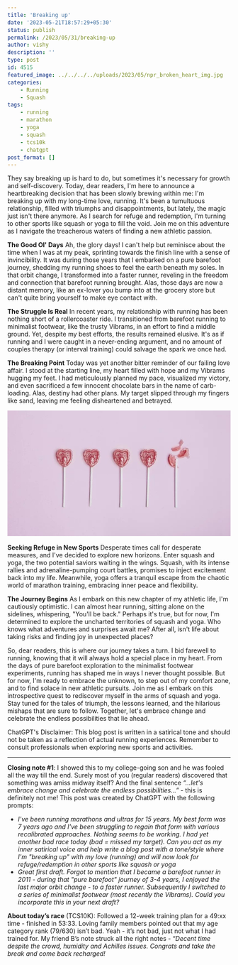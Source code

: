 ```yaml
---
title: 'Breaking up'
date: '2023-05-21T18:57:29+05:30'
status: publish
permalink: /2023/05/31/breaking-up
author: vishy
description: ''
type: post
id: 4515
featured_image: ../../../../uploads/2023/05/npr_broken_heart_img.jpg
categories: 
    - Running
    - Squash
tags: 
    - running
    - marathon
    - yoga
    - squash
    - tcs10k
    - chatgpt
post_format: []
---
```


They say breaking up is hard to do, but sometimes it's necessary for growth and self-discovery. Today, dear readers, I'm here to announce a heartbreaking decision that has been slowly brewing within me: I'm breaking up with my long-time love, running. It's been a tumultuous relationship, filled with triumphs and disappointments, but lately, the magic just isn't there anymore. As I search for refuge and redemption, I'm turning to other sports like squash or yoga to fill the void. Join me on this adventure as I navigate the treacherous waters of finding a new athletic passion.

**The Good Ol' Days**
Ah, the glory days! I can't help but reminisce about the time when I was at my peak, sprinting towards the finish line with a sense of invincibility. It was during those years that I embarked on a pure barefoot journey, shedding my running shoes to feel the earth beneath my soles. In that orbit change, I transformed into a faster runner, reveling in the freedom and connection that barefoot running brought. Alas, those days are now a distant memory, like an ex-lover you bump into at the grocery store but can't quite bring yourself to make eye contact with.

**The Struggle Is Real**
In recent years, my relationship with running has been nothing short of a rollercoaster ride. I transitioned from barefoot running to minimalist footwear, like the trusty Vibrams, in an effort to find a middle ground. Yet, despite my best efforts, the results remained elusive. It's as if running and I were caught in a never-ending argument, and no amount of couples therapy (or interval training) could salvage the spark we once had.

**The Breaking Point**
Today was yet another bitter reminder of our failing love affair. I stood at the starting line, my heart filled with hope and my Vibrams hugging my feet. I had meticulously planned my pace, visualized my victory, and even sacrificed a few innocent chocolate bars in the name of carb-loading. Alas, destiny had other plans. My target slipped through my fingers like sand, leaving me feeling disheartened and betrayed.

![npr-broken-image](../../../../uploads/2023/05/npr_broken_heart_img.jpg)

**Seeking Refuge in New Sports**
Desperate times call for desperate measures, and I've decided to explore new horizons. Enter squash and yoga, the two potential saviors waiting in the wings. Squash, with its intense rallies and adrenaline-pumping court battles, promises to inject excitement back into my life. Meanwhile, yoga offers a tranquil escape from the chaotic world of marathon training, embracing inner peace and flexibility.

**The Journey Begins**
As I embark on this new chapter of my athletic life, I'm cautiously optimistic. I can almost hear running, sitting alone on the sidelines, whispering, "You'll be back." Perhaps it's true, but for now, I'm determined to explore the uncharted territories of squash and yoga. Who knows what adventures and surprises await me? After all, isn't life about taking risks and finding joy in unexpected places?

So, dear readers, this is where our journey takes a turn. I bid farewell to running, knowing that it will always hold a special place in my heart. From the days of pure barefoot exploration to the minimalist footwear experiments, running has shaped me in ways I never thought possible. But for now, I'm ready to embrace the unknown, to step out of my comfort zone, and to find solace in new athletic pursuits. Join me as I embark on this introspective quest to rediscover myself in the arms of squash and yoga. Stay tuned for the tales of triumph, the lessons learned, and the hilarious mishaps that are sure to follow. Together, let's embrace change and celebrate the endless possibilities that lie ahead.

ChatGPT's Disclaimer: This blog post is written in a satirical tone and should not be taken as a reflection of actual running experiences. Remember to consult professionals when exploring new sports and activities.

---

**Closing note #1**: I showed this to my college-going son and he was fooled all the way till the end. Surely most of you (regular readers) discovered that something was amiss midway itself? And the final sentence *“…let's embrace change and celebrate the endless possibilities...”* - this is definitely not me! 
This post was created by ChatGPT with the following prompts:

- *I've been running marathons and ultras for 15 years. My best form was 7 years ago and I've been struggling to regain that form with various recalibrated approaches. Nothing seems to be working. I had yet another bad race today (bad = missed my target). Can you act as my inner satirical voice and help write a blog post with a tone/style where I'm "breaking up" with my love (running) and will now look for refuge/redemption in other sports like squash or yoga*
- *Great first draft. Forgot to mention that I became a barefoot runner in 2011 - during that "pure barefoot" journey of 3-4 years, I enjoyed the last major orbit change - to a faster runner. Subsequently I switched to a series of minimalist footwear (most recently the Vibrams). Could you incorporate this in your next draft?*

**About today’s race** (TCS10K): Followed a 12-week training plan for a 49:xx time - finished in 53:33. Loving family members pointed out that my age category rank (79/630) isn’t bad. Yeah - it’s not bad, just not what I had trained for. My friend B’s note struck all the right notes - “*Decent time despite the crowd, humidity and Achilles issues. Congrats and take the break and come back recharged!*
